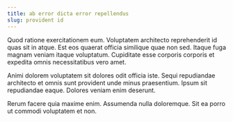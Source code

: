 ```yaml
---
title: ab error dicta error repellendus
slug: provident id
---
```


Quod ratione exercitationem eum. Voluptatem architecto reprehenderit id quas sit in atque. Est eos quaerat officia similique quae non sed. Itaque fuga magnam veniam itaque voluptatum. Cupiditate esse corporis corporis et expedita omnis necessitatibus vero amet.

Animi dolorem voluptatem sit dolores odit officia iste. Sequi repudiandae architecto et omnis sunt provident unde minus praesentium. Ipsum sit repudiandae eaque. Dolores veniam enim deserunt.

Rerum facere quia maxime enim. Assumenda nulla doloremque. Sit ea porro ut commodi voluptatem et non.
